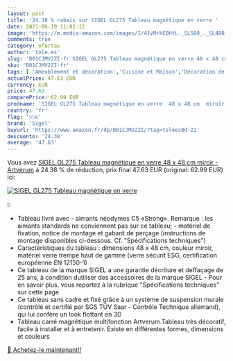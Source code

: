 ```yaml
---
layout: post
title: '24.38 % rabais sur SIGEL GL275 Tableau magnétique en verre '
date: 2021-06-19 11:02:12
image: 'https://m.media-amazon.com/images/I/41vM+kE0HtL._SL500_._SL400_.jpg'
comments: true
category: ofertas
author: 'tole.es'
slug: 'B01CJMV2ZI-fr SIGEL GL275 Tableau magnétique en verre 48 x 48 cm miroir...'
sku: 'B01CJMV2ZI-fr'
tags: [ 'Ameublement et décoration','Cuisine et Maison','Décoration de la maison','Miroirs','sigel', ]
actualPrice: 47.63 EUR
currency: EUR
price: 47.63
comparePrice: 62.99 EUR
prodname: 'SIGEL GL275 Tableau magnétique en verre  48 x 48 cm  miroir - Artverum'
country: 'fr'
flag: '🇫🇷'
brand: 'Sigel'
buyurl: 'https://www.amazon.fr/dp/B01CJMV2ZI/?tag=tolees0d-21'
descuento: '24.38'
average: '47.63'
---
```


Vous avez [SIGEL GL275 Tableau magnétique en verre  48 x 48 cm  miroir - Artverum](https://www.amazon.fr/dp/B01CJMV2ZI/?tag=tolees0d-21)  à  24.38 % de réduction, prix final  47.63 EUR (original: 62.99 EUR) ici:

[![SIGEL GL275 Tableau magnétique en verre ](https://m.media-amazon.com/images/I/41vM+kE0HtL._SL500_._SL400_.jpg)](https://www.amazon.fr/dp/B01CJMV2ZI/?tag=tolees0d-21)

ℹ️:

- Tableau livré avec - aimants néodymes C5 «Strong». Remarque : les aimants standards ne conviennent pas sur ce tableau; - matériel de fixation, notice de montage et gabarit de perçage (instructions de montage disponibles ci-dessous. Cf. "Spécifications techniques")
- Caractéristiques du tableau : dimensions 48 x 48 cm, couleur miroir, matériel verre trempé haut de gamme (verre sécurit ESG, certification européenne EN 12150-1)
- Ce tableau de la marque SIGEL a une garantie décriture et deffaçage de 25 ans, à condition dutiliser des accessoires de la marque SIGEL - Pour en savoir plus, vous reportez à la rubrique "Spécifications techniques" sur cette page
- Ce tableau sans cadre et fixé grâce à un système de suspension murale (contrôlé et certifié par SGS TÜV Saar - Contrôle Technique allemand), qui lui confère un look flottant en 3D
- Tableau carré magnétique multifonction Artverum.Tableau très décoratif, facile à installer et à entretenir. Existe en différentes formes, dimensions et couleurs

[🛒 Achetez-le maintenant!!](https://www.amazon.fr/dp/B01CJMV2ZI/?tag=tolees0d-21)
